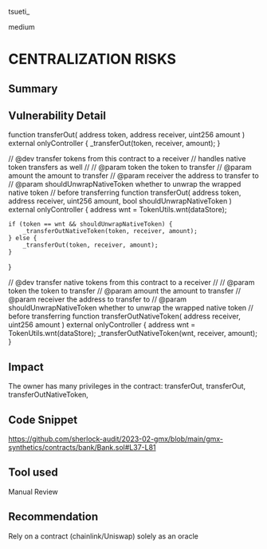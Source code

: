 tsueti_

medium

# CENTRALIZATION RISKS

## Summary

## Vulnerability Detail

function transferOut(
    address token,
    address receiver,
    uint256 amount
) external onlyController {
    _transferOut(token, receiver, amount);
}

// @dev transfer tokens from this contract to a receiver
// handles native token transfers as well
//
// @param token the token to transfer
// @param amount the amount to transfer
// @param receiver the address to transfer to
// @param shouldUnwrapNativeToken whether to unwrap the wrapped native token
// before transferring
function transferOut(
    address token,
    address receiver,
    uint256 amount,
    bool shouldUnwrapNativeToken
) external onlyController {
    address wnt = TokenUtils.wnt(dataStore);

    if (token == wnt && shouldUnwrapNativeToken) {
        _transferOutNativeToken(token, receiver, amount);
    } else {
        _transferOut(token, receiver, amount);
    }
}

// @dev transfer native tokens from this contract to a receiver
//
// @param token the token to transfer
// @param amount the amount to transfer
// @param receiver the address to transfer to
// @param shouldUnwrapNativeToken whether to unwrap the wrapped native token
// before transferring
function transferOutNativeToken(
    address receiver,
    uint256 amount
) external onlyController {
    address wnt = TokenUtils.wnt(dataStore);
    _transferOutNativeToken(wnt, receiver, amount);
}

## Impact

The owner has many privileges in the contract:
transferOut, transferOut, transferOutNativeToken,

## Code Snippet

https://github.com/sherlock-audit/2023-02-gmx/blob/main/gmx-synthetics/contracts/bank/Bank.sol#L37-L81

## Tool used

Manual Review

## Recommendation

Rely on a contract (chainlink/Uniswap) solely as an oracle